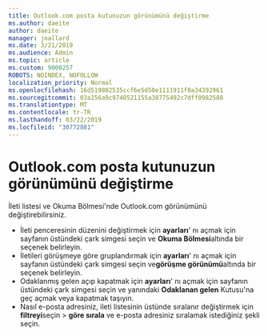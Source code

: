```yaml
---
title: Outlook.com posta kutunuzun görünümünü değiştirme
ms.author: daeite
author: daeite
manager: joallard
ms.date: 3/21/2019
ms.audience: Admin
ms.topic: article
ms.custom: 9000257
ROBOTS: NOINDEX, NOFOLLOW
localization_priority: Normal
ms.openlocfilehash: 16d519802535ccf6e5d50e1111911f0a34392961
ms.sourcegitcommit: 03a156a9c9740521155a30775492c7dff0982588
ms.translationtype: MT
ms.contentlocale: tr-TR
ms.lasthandoff: 03/22/2019
ms.locfileid: "30772881"
---
```

# <a name="change-the-look-of-your-outlookcom-mailbox"></a>Outlook.com posta kutunuzun görünümünü değiştirme

İleti listesi ve Okuma Bölmesi'nde Outlook.com görünümünü değiştirebilirsiniz.

- İleti penceresinin düzenini değiştirmek için **ayarları**' nı açmak için sayfanın üstündeki çark simgesi seçin ve **Okuma Bölmesi**altında bir seçenek belirleyin.
- İletileri görüşmeye göre gruplandırmak için **ayarları**' nı açmak için sayfanın üstündeki çark simgesi seçin ve**görüşme görünümü**altında bir seçenek belirleyin.
- Odaklanmış gelen açıp kapatmak için **ayarları**' nı açmak için sayfanın üstündeki çark simgesi seçin ve yanındaki **Odaklanan gelen** Kutusu'na geç açmak veya kapatmak taşıyın.
- Nasıl e-posta adresiniz, ileti listesinin üstünde sıralanır değiştirmek için **filtreyi**seçin > **göre sırala** ve e-posta adresiniz sıralamak istediğiniz şekli seçin.